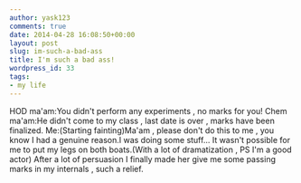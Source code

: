 ```yaml
---
author: yask123
comments: true
date: 2014-04-28 16:08:50+00:00
layout: post
slug: im-such-a-bad-ass
title: I'm such a bad ass!
wordpress_id: 33
tags:
- my life
---
```


HOD ma'am:You didn't perform any experiments , no marks for you!
Chem ma'am:He didn't come to my class , last date is over , marks have been finalized.
Me:(Starting fainting)Ma'am , please don't do this to me , you know I had a genuine reason.I was doing some stuff... It wasn't possible for me to put my legs on both boats.(With a lot of dramatization , PS I'm a good actor)
After a lot of persuasion I finally made her give me some passing marks in my internals , such a relief.
